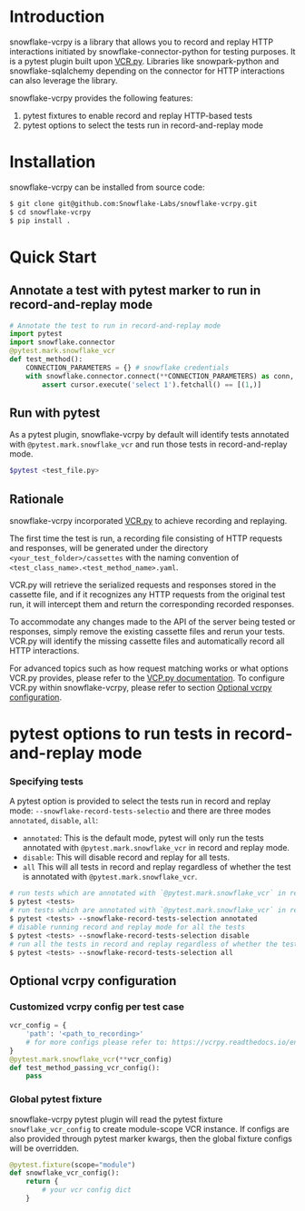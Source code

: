 # Introduction

snowflake-vcrpy is a library that allows you to record and replay HTTP interactions initiated by
snowflake-connector-python for testing purposes. It is a pytest plugin built upon [VCR.py][vcrpy].
Libraries like snowpark-python and snowflake-sqlalchemy depending
on the connector for HTTP interactions can also leverage the library.

snowflake-vcrpy provides the following features:

1. pytest fixtures to enable record and replay HTTP-based tests
2. pytest options to select the tests run in record-and-replay mode


# Installation

snowflake-vcrpy can be installed from source code:

```bash
$ git clone git@github.com:Snowflake-Labs/snowflake-vcrpy.git
$ cd snowflake-vcrpy
$ pip install .
```

# Quick Start

## Annotate a test with pytest marker to run in record-and-replay mode

```python
# Annotate the test to run in record-and-replay mode
import pytest
import snowflake.connector
@pytest.mark.snowflake_vcr
def test_method():
    CONNECTION_PARAMETERS = {} # snowflake credentials
    with snowflake.connector.connect(**CONNECTION_PARAMETERS) as conn, conn.cursor() as cursor:
        assert cursor.execute('select 1').fetchall() == [(1,)]
```


## Run with pytest

As a pytest plugin, snowflake-vcrpy by default will identify tests annotated with `@pytest.mark.snowflake_vcr`
and run those tests in record-and-replay mode.

```bash
$pytest <test_file.py>
```

## Rationale

snowflake-vcrpy incorporated [VCR.py][vcrpy] to achieve recording and replaying.

The first time the test is run, a recording file consisting of HTTP requests and responses, will be generated under the directory `<your_test_folder>/cassettes` with the naming convention of `<test_class_name>.<test_method_name>.yaml`.

VCR.py will retrieve the serialized requests and responses stored in the cassette file, and if it recognizes any HTTP requests from the original test run, it will intercept them and return the corresponding recorded responses.

To accommodate any changes made to the API of the server being tested or responses, simply remove the existing cassette files and rerun your tests. VCR.py will identify the missing cassette files and automatically record all HTTP interactions.

For advanced topics such as how request matching works or what options VCR.py provides, please refer to the [VCP.py documentation][vcrpy-doc]. To configure VCR.py within snowflake-vcrpy, please refer to section [Optional vcrpy configuration](#optional-vcrpy-configuration).

# pytest options to run tests in record-and-replay mode


### Specifying tests

A pytest option is provided to select the tests run in record and replay mode: `--snowflake-record-tests-selectio` and there are three modes `annotated`, `disable`, `all`:

- `annotated`: This is the default mode, pytest will only run the tests annotated with `@pytest.mark.snowflake_vcr` in record and replay mode.
- `disable`: This will disable record and replay for all tests.
- `all` This will all tests in record and replay regardless of whether the test is annotated with `@pytest.mark.snowflake_vcr`.

```bash
# run tests which are annotated with `@pytest.mark.snowflake_vcr` in record and replay, this is the default mode
$ pytest <tests>
# run tests which are annotated with `@pytest.mark.snowflake_vcr` in record and replay, with explicitly setting the default mode
$ pytest <tests> --snowflake-record-tests-selection annotated
# disable running record and replay mode for all the tests
$ pytest <tests> --snowflake-record-tests-selection disable
# run all the tests in record and replay regardless of whether the tests are being annotated with `@pytest.mark.snowflake_vcr`
$ pytest <tests> --snowflake-record-tests-selection all
```


## Optional vcrpy configuration

### Customized vcrpy config per test case

```python
vcr_config = {
    'path': '<path_to_recording>'
    # for more configs please refer to: https://vcrpy.readthedocs.io/en/latest/configuration.html
}
@pytest.mark.snowflake_vcr(**vcr_config)
def test_method_passing_vcr_config():
    pass
```

### Global pytest fixture

snowflake-vcrpy pytest plugin will read the pytest fixture `snowflake_vcr_config` to create module-scope
VCR instance. If configs are also provided through pytest marker kwargs, then
the global fixture configs will be overridden.

```python
@pytest.fixture(scope="module")
def snowflake_vcr_config():
    return {
        # your vcr config dict
    }
```


<!-- LINKS -->
[vcrpy]: https://github.com/kevin1024/vcrpy
[vcrpy-doc]: https://vcrpy.readthedocs.io/en/latest/index.html
